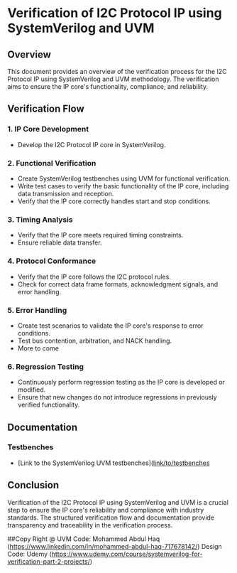 # Verification of I2C Protocol IP using SystemVerilog and UVM

## Overview
This document provides an overview of the verification process for the I2C Protocol IP using SystemVerilog and UVM methodology. The verification aims to ensure the IP core's functionality, compliance, and reliability.

## Verification Flow

### 1. IP Core Development
- Develop the I2C Protocol IP core in SystemVerilog.

### 2. Functional Verification
- Create SystemVerilog testbenches using UVM for functional verification.
- Write test cases to verify the basic functionality of the IP core, including data transmission and reception.
- Verify that the IP core correctly handles start and stop conditions.

### 3. Timing Analysis
- Verify that the IP core meets required timing constraints.
- Ensure reliable data transfer.

### 4. Protocol Conformance
- Verify that the IP core follows the I2C protocol rules.
- Check for correct data frame formats, acknowledgment signals, and error handling.

### 5. Error Handling
- Create test scenarios to validate the IP core's response to error conditions.
- Test bus contention, arbitration, and NACK handling.
- More to come

### 6. Regression Testing
- Continuously perform regression testing as the IP core is developed or modified.
- Ensure that new changes do not introduce regressions in previously verified functionality.


## Documentation

### Testbenches
- [Link to the SystemVerilog UVM testbenches]([link/to/testbenches](https://edaplayground.com/x/ETaA)



## Conclusion
Verification of the I2C Protocol IP using SystemVerilog and UVM is a crucial step to ensure the IP core's reliability and compliance with industry standards. The structured verification flow and documentation provide transparency and traceability in the verification process.

##Copy Right @
UVM Code: Mohammed Abdul Haq (https://www.linkedin.com/in/mohammed-abdul-haq-717678142/)
Design Code: Udemy (https://www.udemy.com/course/systemverilog-for-verification-part-2-projects/)
